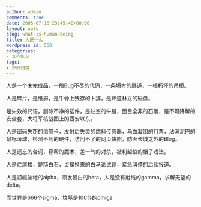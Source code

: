 ```yaml
---
author: admin
comments: true
date: 2005-07-16 23:45:40+00:00
layout: note
slug: what-is-human-being
title: 人是什么
wordpress_id: 550
categories:
- 写作练习
tags:
- 不好归类
---
```


人是一个未完成品，一段Bug不尽的代码，一条塌方的隧道，一根朽坏的吊桥。

人是碎片，是纸屑，是牛骨上残存的卜辞，是坏道林立的磁盘。

是失效的咒语，删除不净的插件，是蛀空的牛腿，面目全非的石雕，是不可降解的安全套，大将军核战图上的西安以东。

人是密码失窃的信用卡，发射后失灵的燃料传感器，乌血凝固的月票，沾满泥巴的鼠标滚球，检测不到的硬件，访问不了的网页快照，防火长城之外的Blog。

人是遗忘的台词，穿帮的魔术，差一气的对杀，被判越位的帽子戏法。

人是烂尾楼，是糙白石，贞操换来的白马论试题，紧急叫停的后续报道。

人是呱呱坠地的alpha，须发皆白的beta，人是没有射线的gamma，求解无望的delta。

而世界是666个sigma，坟墓是100%的omiga
